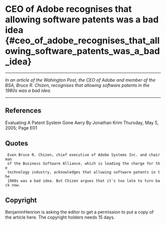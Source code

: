 # CEO of Adobe recognises that allowing software patents was a bad idea {#ceo_of_adobe_recognises_that_allowing_software_patents_was_a_bad_idea}

------------------------------------------------------------------------

*In an article of the Wahington Post, the CEO of Adobe and member of the
BSA, Bruce R. Chizen, recognises that allowing software patents in the
1980s was a bad idea.*

------------------------------------------------------------------------

## References

Evaluating A Patent System Gone Awry By Jonathan Krim Thursday, May 5,
2005; Page E01

## Quotes

` Even Bruce R. Chizen, chief executive of Adobe Systems Inc. and chairman`\
` of the Business Software Alliance, which is leading the charge for the `\
` technology industry, acknowledges that allowing software patents in the`\
` 1980s was a bad idea. But Chizen argues that it's too late to turn back now.`

## Copyright

BenjaminHenrion is asking the editor to get a permission to put a copy
of the article here. The copyright holders needs 15 days.
